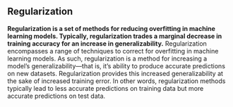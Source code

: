 ## Regularization
<b> Regularization is a set of methods for reducing overfitting in machine learning models. Typically, regularization trades a marginal decrease in training accuracy for an increase in generalizability.</b>
Regularization encompasses a range of techniques to correct for overfitting in machine learning models. As such, regularization is a method for increasing a model’s generalizability—that is, it’s ability to produce accurate predictions on new datasets. Regularization provides this increased generalizability at the sake of increased training error. In other words, regularization methods typically lead to less accurate predictions on training data but more accurate predictions on test data.
